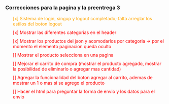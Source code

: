 ### Correcciones para la pagina y la preentrega 3

<ul style='list-style:none'>
  <li style='color:orange'>  
    [x] Sistema de login, singup y logout completado; falta arreglar los estilos del boton logout
  </li>
  <li style='color:red;margin-top:10px'>
    [x] Mostrar las diferentes categorias en el header
  </li>
  <li style='color:red;margin-top: 10px'>
    [x] Mostrar los productos del json y acomodarlos por categoria -> por el momento el elemento paginacion queda oculto
  </li>
  <li style='color:red;margin-top: 10px'>
    [] Mostrar el producto selecciona en una pagina
  </li>
  <li style='color:red;margin-top: 10px'>
    [] Mejorar el carrito de compra (mostrar el producto agregado, mostrar la posibilidad de eliminarlo o agregar mas cantidad)
  </li>
  <li style='color:red;margin-top: 10px'>
    [] Agregar la funcionalidad del boton agregar al carrito, ademas de mostrar un 1 o mas si se agrego el producto
  </li>
  <li style='color:red;margin-top: 10px'>
    [] Hacer el html para preguntar la forma de envio y los datos para el envio 
  </li>
</ul>